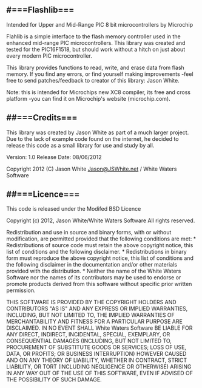 #===Flashlib===
-----
Intended for Upper and Mid-Range PIC 8 bit microcontrollers by Microchip

Flahlib is a simple interface to the flash memory controller used in the enhanced mid-range PIC microcontrollers. This library was created and tested for the PIC16F1518, but should work without a hitch on just about every modern PIC microcontroller.

This library provides functions to read, write, and erase data from flash memory. If you find any errors, or find yourself making improvements -feel free to send patches/feedback to creator of this library: Jason White.

Note: this is intended for Microchips new XC8 compiler, its free and cross platform -you can find it on Microchip's website (microchip.com).

##===Credits===
-----
This library was created by Jason White as part of a much larger project. Due to the lack of example code found on the internet, he decided to release this code as a small library for use and study by all.

Version: 1.0
Release Date: 08/06/2012

Copyright 2012 (C) Jason White <Jason@JSWhite.net> / White Waters Software

##===Licence===
-----
This code is released under the Modifed BSD Licence

Copyright (c) 2012, Jason White/White Waters Software
All rights reserved.

Redistribution and use in source and binary forms, with or without
modification, are permitted provided that the following conditions are met:
    * Redistributions of source code must retain the above copyright
      notice, this list of conditions and the following disclaimer.
    * Redistributions in binary form must reproduce the above copyright
      notice, this list of conditions and the following disclaimer in the
      documentation and/or other materials provided with the distribution.
    * Neither the name of the White Waters Software nor the
      names of its contributors may be used to endorse or promote products
      derived from this software without specific prior written permission.

THIS SOFTWARE IS PROVIDED BY THE COPYRIGHT HOLDERS AND CONTRIBUTORS "AS IS" AND
ANY EXPRESS OR IMPLIED WARRANTIES, INCLUDING, BUT NOT LIMITED TO, THE IMPLIED
WARRANTIES OF MERCHANTABILITY AND FITNESS FOR A PARTICULAR PURPOSE ARE
DISCLAIMED. IN NO EVENT SHALL White Waters Software  BE LIABLE FOR ANY
DIRECT, INDIRECT, INCIDENTAL, SPECIAL, EXEMPLARY, OR CONSEQUENTIAL DAMAGES
(INCLUDING, BUT NOT LIMITED TO, PROCUREMENT OF SUBSTITUTE GOODS OR SERVICES;
LOSS OF USE, DATA, OR PROFITS; OR BUSINESS INTERRUPTION) HOWEVER CAUSED AND
ON ANY THEORY OF LIABILITY, WHETHER IN CONTRACT, STRICT LIABILITY, OR TORT
(INCLUDING NEGLIGENCE OR OTHERWISE) ARISING IN ANY WAY OUT OF THE USE OF THIS
SOFTWARE, EVEN IF ADVISED OF THE POSSIBILITY OF SUCH DAMAGE.
